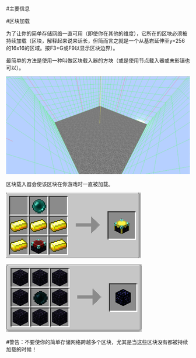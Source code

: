 #主要信息

#区块加载

为了让你的简单存储网络一直可用（即使你在其他的维度），它所在的区块必须被持续加载（区块，解释起来说来话长，但简而言之就是一个从基岩延伸至y=256的16x16的区域。按F3+G或F9以显示区块边界）。

最简单的方法是使用一种叫做区块载入器的方块（或是使用节点载入器或末影锚也可以）。

![一个区块](chunkborder.png)

区块载入器会使该区块在你游戏时一直被加载。

![区块载入器配方](chunkloader.png)

![末影锚配方](enderanchor.png)

#警告：不要使你的简单存储网络跨越多个区块，尤其是当这些区块没有都被持续加载的时候！
